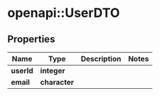 # openapi::UserDTO

## Properties
Name | Type | Description | Notes
------------ | ------------- | ------------- | -------------
**userId** | **integer** |  | 
**email** | **character** |  | 



